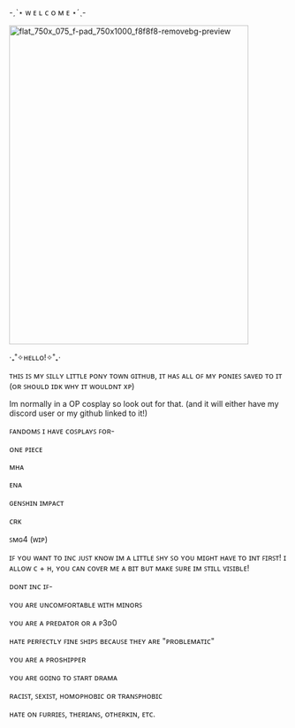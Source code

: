 -ˏˋ⋆ ᴡ ᴇ ʟ ᴄ ᴏ ᴍ ᴇ ⋆ˊˎ-

<img width="433" height="577" alt="flat_750x_075_f-pad_750x1000_f8f8f8-removebg-preview" src="https://github.com/user-attachments/assets/3117a7eb-e9a2-4cf6-b08d-0076230b38f9" />


‎‧₊˚✧ʜᴇʟʟᴏ!✧˚₊‧

ᴛʜɪꜱ ɪꜱ ᴍʏ ꜱɪʟʟʏ ʟɪᴛᴛʟᴇ ᴘᴏɴʏ ᴛᴏᴡɴ ɢɪᴛʜᴜʙ, ɪᴛ ʜᴀꜱ ᴀʟʟ ᴏꜰ ᴍʏ ᴘᴏɴɪᴇꜱ ꜱᴀᴠᴇᴅ ᴛᴏ ɪᴛ (ᴏʀ ꜱʜᴏᴜʟᴅ ɪᴅᴋ ᴡʜʏ ɪᴛ ᴡᴏᴜʟᴅɴᴛ xᴘ)

Im normally in a OP cosplay so look out for that. (and it will either have my discord user or my github linked to it!)

ꜰᴀɴᴅᴏᴍꜱ ɪ ʜᴀᴠᴇ ᴄᴏꜱᴘʟᴀʏꜱ ꜰᴏʀ-

ᴏɴᴇ ᴘɪᴇᴄᴇ

ᴍʜᴀ

ᴇɴᴀ

ɢᴇɴꜱʜɪɴ ɪᴍᴘᴀᴄᴛ

ᴄʀᴋ

ꜱᴍɢ4 (ᴡɪᴘ)

ɪꜰ ʏᴏᴜ ᴡᴀɴᴛ ᴛᴏ ɪɴᴄ ᴊᴜꜱᴛ ᴋɴᴏᴡ ɪᴍ ᴀ ʟɪᴛᴛʟᴇ ꜱʜʏ ꜱᴏ ʏᴏᴜ ᴍɪɢʜᴛ ʜᴀᴠᴇ ᴛᴏ ɪɴᴛ ꜰɪʀꜱᴛ!  ɪ ᴀʟʟᴏᴡ ᴄ + ʜ, ʏᴏᴜ ᴄᴀɴ ᴄᴏᴠᴇʀ ᴍᴇ ᴀ ʙɪᴛ ʙᴜᴛ ᴍᴀᴋᴇ ꜱᴜʀᴇ ɪᴍ ꜱᴛɪʟʟ ᴠɪꜱɪʙʟᴇ!

ᴅᴏɴᴛ ɪɴᴄ ɪꜰ-

ʏᴏᴜ ᴀʀᴇ ᴜɴᴄᴏᴍꜰᴏʀᴛᴀʙʟᴇ ᴡɪᴛʜ ᴍɪɴᴏʀꜱ

ʏᴏᴜ ᴀʀᴇ ᴀ ᴘʀᴇᴅᴀᴛᴏʀ ᴏʀ ᴀ ᴘ3ᴅ0 

ʜᴀᴛᴇ ᴘᴇʀꜰᴇᴄᴛʟʏ ꜰɪɴᴇ ꜱʜɪᴘꜱ ʙᴇᴄᴀᴜꜱᴇ ᴛʜᴇʏ ᴀʀᴇ "ᴘʀᴏʙʟᴇᴍᴀᴛɪᴄ"

ʏᴏᴜ ᴀʀᴇ ᴀ ᴘʀᴏsʜɪᴘᴘᴇʀ

ʏᴏᴜ ᴀʀᴇ ɢᴏɪɴɢ ᴛᴏ ꜱᴛᴀʀᴛ ᴅʀᴀᴍᴀ

ʀᴀᴄɪꜱᴛ, ꜱᴇxɪꜱᴛ, ʜᴏᴍᴏᴘʜᴏʙɪᴄ ᴏʀ ᴛʀᴀɴꜱᴘʜᴏʙɪᴄ

ʜᴀᴛᴇ ᴏɴ ꜰᴜʀʀɪᴇꜱ, ᴛʜᴇʀɪᴀɴꜱ, ᴏᴛʜᴇʀᴋɪɴ, ᴇᴛᴄ.
